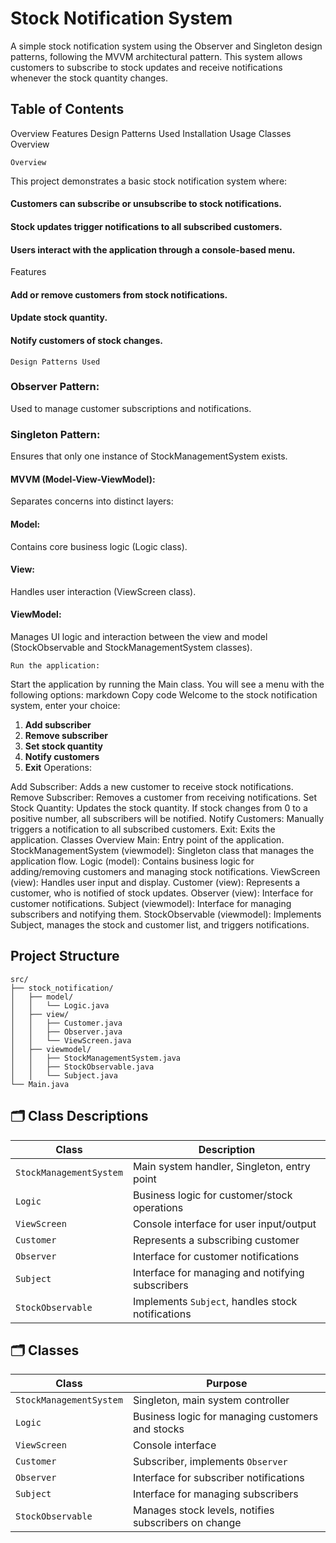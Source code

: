 # Stock Notification System
A simple stock notification system using the Observer and Singleton design patterns, following the MVVM architectural pattern. This system allows customers to subscribe to stock updates and receive notifications whenever the stock quantity changes.

## Table of Contents
Overview
Features
Design Patterns Used
Installation
Usage
Classes Overview

```Overview```

This project demonstrates a basic stock notification system where:
#### Customers can subscribe or unsubscribe to stock notifications.
#### Stock updates trigger notifications to all subscribed customers.
#### Users interact with the application through a console-based menu.
Features
#### Add or remove customers from stock notifications.
#### Update stock quantity.
#### Notify customers of stock changes.


````Design Patterns Used````
### Observer Pattern:
Used to manage customer subscriptions and notifications.
### Singleton Pattern:
Ensures that only one instance of StockManagementSystem exists.
#### MVVM (Model-View-ViewModel):
Separates concerns into distinct layers:
#### Model: 
Contains core business logic (Logic class).
#### View:
Handles user interaction (ViewScreen class).
#### ViewModel:
Manages UI logic and interaction between the view and model (StockObservable and StockManagementSystem classes).

```Run the application:```

Start the application by running the Main class. You will see a menu with the following options:
markdown
Copy code
Welcome to the stock notification system, enter your choice:
1. **Add subscriber**
2. **Remove subscriber**
3. **Set stock quantity**
4. **Notify customers**
5. **Exit**
   Operations:

Add Subscriber: Adds a new customer to receive stock notifications.
Remove Subscriber: Removes a customer from receiving notifications.
Set Stock Quantity: Updates the stock quantity. If stock changes from 0 to a positive number, all subscribers will be notified.
Notify Customers: Manually triggers a notification to all subscribed customers.
Exit: Exits the application.
Classes Overview
Main: Entry point of the application.
StockManagementSystem (viewmodel): Singleton class that manages the application flow.
Logic (model): Contains business logic for adding/removing customers and managing stock notifications.
ViewScreen (view): Handles user input and display.
Customer (view): Represents a customer, who is notified of stock updates.
Observer (view): Interface for customer notifications.
Subject (viewmodel): Interface for managing subscribers and notifying them.
StockObservable (viewmodel): Implements Subject, manages the stock and customer list, and triggers notifications.



## Project Structure
````
src/
├── stock_notification/
│   ├── model/
│   │   └── Logic.java
│   ├── view/
│   │   ├── Customer.java
│   │   ├── Observer.java
│   │   └── ViewScreen.java
│   ├── viewmodel/
│   │   ├── StockManagementSystem.java
│   │   ├── StockObservable.java
│   │   └── Subject.java
└── Main.java
````

## 🗂️ Class Descriptions

| Class                 | Description                                        |
|-----------------------|----------------------------------------------------|
| `StockManagementSystem` | Main system handler, Singleton, entry point      |
| `Logic`               | Business logic for customer/stock operations       |
| `ViewScreen`          | Console interface for user input/output            |
| `Customer`            | Represents a subscribing customer                 |
| `Observer`            | Interface for customer notifications               |
| `Subject`             | Interface for managing and notifying subscribers   |
| `StockObservable`     | Implements `Subject`, handles stock notifications  |


## 🗂️ Classes

| Class                 | Purpose                                            |
|-----------------------|----------------------------------------------------|
| `StockManagementSystem` | Singleton, main system controller                |
| `Logic`               | Business logic for managing customers and stocks   |
| `ViewScreen`          | Console interface                                  |
| `Customer`            | Subscriber, implements `Observer`                  |
| `Observer`            | Interface for subscriber notifications             |
| `Subject`             | Interface for managing subscribers                 |
| `StockObservable`     | Manages stock levels, notifies subscribers on change |
